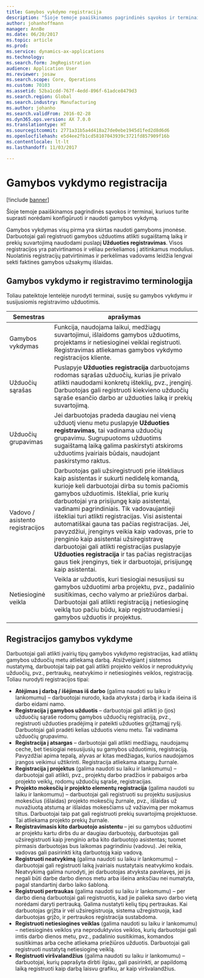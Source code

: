 ```yaml
---
title: Gamybos vykdymo registracija
description: "Šioje temoje paaiškinamos pagrindinės sąvokos ir terminai, kuriuos turite suprasti norėdami konfigūruoti ir naudoti gamybos vykdymą."
author: johanhoffmann
manager: AnnBe
ms.date: 06/20/2017
ms.topic: article
ms.prod: 
ms.service: dynamics-ax-applications
ms.technology: 
ms.search.form: JmgRegistration
audience: Application User
ms.reviewer: josaw
ms.search.scope: Core, Operations
ms.custom: 70103
ms.assetid: 52ba1cdd-767f-4edd-896f-61adce8479d3
ms.search.region: Global
ms.search.industry: Manufacturing
ms.author: johanho
ms.search.validFrom: 2016-02-28
ms.dyn365.ops.version: AX 7.0.0
ms.translationtype: HT
ms.sourcegitcommit: 2771a31b5a4d418a27de0ebe1945d1fed2d8d6d6
ms.openlocfilehash: e5d4ee2fb1cd58107043939c3721fd857909f16b
ms.contentlocale: lt-lt
ms.lasthandoff: 11/03/2017

---
```


# <a name="registration-for-manufacturing-execution"></a>Gamybos vykdymo registracija

[!include [banner](../includes/banner.md)]

Šioje temoje paaiškinamos pagrindinės sąvokos ir terminai, kuriuos turite suprasti norėdami konfigūruoti ir naudoti gamybos vykdymą. 

Gamybos vykdymas visų pirma yra skirtas naudoti gamyboms įmonėse. Darbuotojai gali registruoti gamybos užduotims atlikti sugaištamą laiką ir prekių suvartojimą naudodami puslapį **Užduoties registravimas**. Visos registracijos yra patvirtinamos ir vėliau perkeliamos į atitinkamus modulius. Nuolatinis registracijų patvirtinimas ir perkėlimas vadovams leidžia lengvai sekti faktines gamybos užsakymų išlaidas.

## <a name="manufacturing-execution-and-registration-terminology"></a>Gamybos vykdymo ir registravimo terminologija
Toliau pateiktoje lentelėje nurodyti terminai, susiję su gamybos vykdymu ir susijusiomis registravimo užduotimis.

| Semestras                          | aprašymas                                                                                                                                                                                                                                                                                                                                                                                                                                                                                                                                                                                           |
|-------------------------------|-------------------------------------------------------------------------------------------------------------------------------------------------------------------------------------------------------------------------------------------------------------------------------------------------------------------------------------------------------------------------------------------------------------------------------------------------------------------------------------------------------------------------------------------------------------------------------------------------------|
| Gamybos vykdymas       | Funkcija, naudojama laikui, medžiagų suvartojimui, išlaidoms gamybos užduotims, projektams ir netiesioginei veiklai registruoti. Registravimas atliekamas gamybos vykdymo registracijos kliente.                                                                                                                                                                                                                                                                                                                                                                                                   |
| Užduočių sąrašas                      | Puslapyje **Užduoties registracija** darbuotojams rodomas sąrašas užduočių, kurias jie privalo atlikti naudodami konkretų išteklių, pvz., įrenginį. Darbuotojas gali registruoti kiekvieno užduočių sąraše esančio darbo ar užduoties laiką ir prekių suvartojimą.                                                                                                                                                                                                                                                                                                                                                                           |
| Užduočių grupavimas                  | Jei darbuotojas pradeda daugiau nei vieną užduotį vienu metu puslapyje **Užduoties registravimas**, tai vadinama užduočių grupavimu. Sugrupuotoms užduotims sugaištamą laiką galima paskirstyti atskiroms užduotims įvairiais būdais, naudojant paskirstymo raktus.                                                                                                                                                                                                                                                                                                                                                         |
| Vadovo / asistento registracijos | Darbuotojas gali užsiregistruoti prie ištekliaus kaip asistentas ir sukurti nedidelę komandą, kurioje keli darbuotojai dirba su tomis pačiomis gamybos užduotimis. Ištekliai, prie kurių darbuotojai yra prisijungę kaip asistentai, vadinami pagrindiniais. Tik vadovaujantieji ištekliai turi atlikti registracijas. Visi asistentai automatiškai gauna tas pačias registracijas. Jei, pavyzdžiui, įrenginys veikia kaip vadovas, prie to įrenginio kaip asistentai užsiregistravę darbuotojai gali atlikti registracijas puslapyje **Užduoties registracija** ir tas pačias registracijas gaus tiek įrenginys, tiek ir darbuotojai, prisijungę kaip asistentai. |
| Netiesioginė veikla             | Veikla ar užduotis, kuri tiesiogiai nesusijusi su gamybos užduotimi arba projektu, pvz., padalinio susitikimas, cecho valymo ar priežiūros darbai. Darbuotojai gali atlikti registraciją į netiesioginę veiklą tuo pačiu būdu, kaip registruodamiesi į gamybos užduotis ir projektus.                                                                                                                                                                                                                                                                                                |

## <a name="registrations-in-manufacturing-execution"></a>Registracijos gamybos vykdyme
Darbuotojai gali atlikti įvairių tipų gamybos vykdymo registracijas, kad atliktų gamybos užduočių metu atliekamą darbą. Atsižvelgiant į sistemos nustatymą, darbuotojai taip pat gali atlikti projekto veiklos ir neproduktyvių užduočių, pvz., pertraukų, neatvykimo ir netiesioginės veiklos, registraciją. Toliau nurodyti registracijos tipai:

-   **Atėjimas į darbą / išėjimas iš darbo** (galima naudoti su laiku ir lankomumu) – darbuotojai nurodo, kada atvyksta į darbą ir kada išeina iš darbo eidami namo.
-   **Registracija į gamybos užduotis** – darbuotojai gali atlikti jo (jos) užduočių sąraše rodomų gamybos užduočių registraciją, pvz., registruoti užduoties pradėjimą ir pateikti užduoties grįžtamąjį ryšį. Darbuotojai gali pradėti kelias užduotis vienu metu. Tai vadinama užduočių grupavimu.
-   **Registracija į atsargas** – darbuotojai gali atlikti medžiagų, naudojamų ceche, bet tiesiogiai nesusijusių su gamybos užduotimis, registraciją. Pavyzdžiai apima tepalą, alyvas ar kitas medžiagas, kurios naudojamos įrangos veikimui užtikrinti. Registracija atliekama atsargų žurnale.
-   **Registracija į projektus** (galima naudoti su laiku ir lankomumu) – darbuotojai gali atlikti, pvz., projektų darbo pradžios ir pabaigos arba projekto veiklų, rodomų užduočių sąraše, registracijas.
-   **Projekto mokesčių ir projekto elementų registracija** (galima naudoti su laiku ir lankomumu) – darbuotojai gali registruoti su projektu susijusius mokesčius (išlaidas) projekto mokesčių žurnale, pvz., išlaidas už nuvažiuotą atstumą ar išlaidas mokesčiams už važiavimą per mokamus tiltus. Darbuotojai taip pat gali registruoti prekių suvartojimą projektuose. Tai atliekama projekto prekių žurnale.
-   **Registravimasis kito darbuotojo asistentu** – jei su gamybos užduotimi ar projektu kartu dirbs du ar daugiau darbuotojų, darbuotojas gali užsiregistruoti kaip įrenginio arba kito darbuotojo asistentas; tuomet pirmasis darbuotojas bus laikomas pagrindiniu (vadovu). Jei reikia, vadovas gali pasirinkti kitą darbuotoją kaip vadovą.
-   **Registruoti neatvykimą** (galima naudoti su laiku ir lankomumu) – darbuotojai gali registruoti laiką įvairiais nustatytais neatvykimo kodais. Neatvykimą galima nurodyti, jei darbuotojas atvyksta pavėlavęs, jei jis negali būti darbe darbo dienos metu arba išeina anksčiau nei numatyta, pagal standartinį darbo laiko šabloną.
-   **Registruoti pertraukas** (galima naudoti su laiku ir lankomumu) – per darbo dieną darbuotojai gali registruotis, kad jie palieka savo darbo vietą norėdami daryti pertrauką. Galima nustatyti kelių tipų pertraukas. Kai darbuotojas grįžta ir vėl užsiregistruoja, sistema užregistruoja, kad darbuotojas grįžo, ir pertraukos registracija sustabdoma.
-   **Registruoti netiesiogines veiklas** (galima naudoti su laiku ir lankomumu) – netiesioginės veiklos yra neproduktyvios veiklos, kurių darbuotojai gali imtis darbo dienos metu, pvz., padalinio susitikimas, komandos susitikimas arba ceche atliekama priežiūros užduotis. Darbuotojai gali registruoti nustatytą netiesioginę veiklą.
-   **Registruoti viršvalandžius** (galima naudoti su laiku ir lankomumu) – darbuotojai, kurių paprašyta dirbti ilgiau, gali pasirinkti, ar papildomą laiką registruoti kaip darbą laisvu grafiku, ar kaip viršvalandžius.





